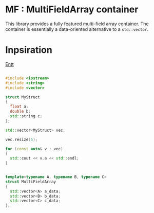 # MF : MultiFieldArray container

This library provides a fully featured multi-field array container. The container is essentially a data-oriented alternative to a `std::vector`.

# Inpsiration

[Entt](https://entt.docsforge.com/master/)

```c++

#include <iostream>
#include <string>
#include <vector>

struct MyStruct
{
  float a;
  double b;
  std::string c;
};

std::vector<MyStruct> vec;

vec.resize(5);

for (const auto& v : vec)
{
  std::cout << v.a << std::endl;
}

```

```c++

template<typename A, typename B, typename C>
struct MultiFieldArray
{
  std::vector<A> a_data;
  std::vector<B> b_data;
  std::vector<C> c_data;
};

```